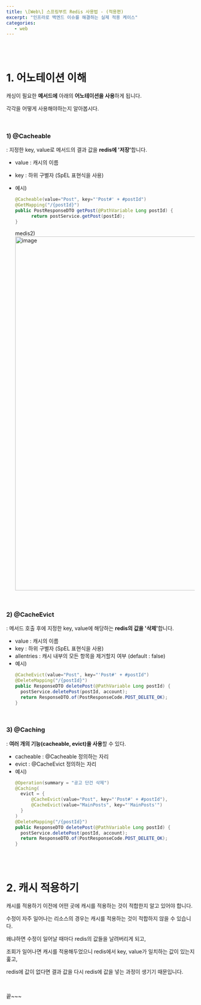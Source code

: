 ```yaml
---
title: \[Web\] 스프링부트 Redis 사용법 - (적용편)
excerpt: "인프라로 백엔드 이슈를 해결하는 실제 적용 케이스"
categories:
   - web
---
```


<br /><br />

# 1. 어노테이션 이해

캐싱이 필요한 <b>메서드에</b> 아래의 <b>어노테이션을 사용</b>하게 됩니다.

각각을 어떻게 사용해야하는지 알아봅시다.

<br />

### 1) @Cacheable 

\: 지정한 key, value로 메서드의 결과 값을 <b>redis에 '저장'</b>합니다.

- value : 캐시의 이름
- key : 하위 구별자 (SpEL 표현식을 사용)
- 예시)
  ```java
  @Cacheable(value="Post", key="'Post#' + #postId")
  @GetMapping("/{postId}")
  public PostResponseDTO getPost(@PathVariable Long postId) {
        return postService.getPost(postId);
  }
  ```

  medis2)
  <img width="944" alt="image" src="https://user-images.githubusercontent.com/42775225/190852391-df53aa24-a910-4c82-9ba2-a4a00d079598.png">


<br />

### 2) @CacheEvict

\: 메서드 호출 후에 지정한 key, value에 해당하는 <b>redis의 값을 '삭제'</b>합니다.

- value : 캐시의 이름
- key : 하위 구별자 (SpEL 표현식을 사용)
- allentries : 캐시 내부의 모든 항목을 제거할지 여부 (default : false)
- 예시)
  ```java
  @CacheEvict(value="Post", key="'Post#' + #postId")
  @DeleteMapping("/{postId}")
  public ResponseDTO deletePost(@PathVariable Long postId) {
    postService.deletePost(postId, account);
    return ResponseDTO.of(PostResponseCode.POST_DELETE_OK);
  }
  ```

<br />

### 3) @Caching

\: <b>여러 개의 기능(cacheable, evict)을 사용</b>할 수 있다.

- cacheable : @Cacheable 정의하는 자리
- evict : @CacheEvict 정의하는 자리
- 예시)
  ```java
  @Operation(summary = "공고 단건 삭제")
  @Caching(
    evict = {
        @CacheEvict(value="Post", key="'Post#' + #postId"),
        @CacheEvict(value="MainPosts", key="'MainPosts'")
    }
  )
  @DeleteMapping("/{postId}")
  public ResponseDTO deletePost(@PathVariable Long postId) {
    postService.deletePost(postId, account);
    return ResponseDTO.of(PostResponseCode.POST_DELETE_OK);
  }
  ```
  

<br /><br />

# 2. 캐시 적용하기

캐시를 적용하기 이전에 어떤 곳에 캐시를 적용하는 것이 적합한지 알고 있어야 합니다.

수정이 자주 일어나는 리소스의 경우는 캐시를 적용하는 것이 적합하지 않을 수 있습니다.

왜냐하면 수정이 일어날 때마다 redis의 값들을 날려버리게 되고,

조회가 일어나면 캐시를 적용해두었으니 redis에서 key, value가 일치하는 값이 있는지 훑고,

redis에 값이 없다면 결과 값을 다시 redis에 값을 넣는 과정이 생기기 때문입니다.



<br />

끝~~~

<br /><br /><br />
